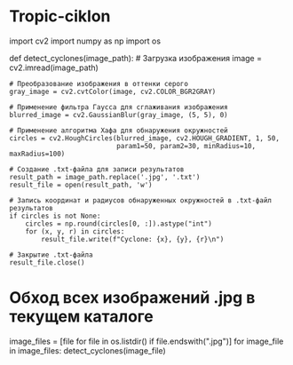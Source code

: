 # Tropic-ciklon
import cv2
import numpy as np
import os

def detect_cyclones(image_path):
    # Загрузка изображения
    image = cv2.imread(image_path)

    # Преобразование изображения в оттенки серого
    gray_image = cv2.cvtColor(image, cv2.COLOR_BGR2GRAY)

    # Применение фильтра Гаусса для сглаживания изображения
    blurred_image = cv2.GaussianBlur(gray_image, (5, 5), 0)

    # Применение алгоритма Хафа для обнаружения окружностей
    circles = cv2.HoughCircles(blurred_image, cv2.HOUGH_GRADIENT, 1, 50,
                               param1=50, param2=30, minRadius=10, maxRadius=100)

    # Создание .txt-файла для записи результатов
    result_path = image_path.replace('.jpg', '.txt')
    result_file = open(result_path, 'w')

    # Запись координат и радиусов обнаруженных окружностей в .txt-файл результатов
    if circles is not None:
        circles = np.round(circles[0, :]).astype("int")
        for (x, y, r) in circles:
            result_file.write(f"Cyclone: {x}, {y}, {r}\n")

    # Закрытие .txt-файла
    result_file.close()

# Обход всех изображений .jpg в текущем каталоге
image_files = [file for file in os.listdir() if file.endswith(".jpg")]
for image_file in image_files:
    detect_cyclones(image_file)



